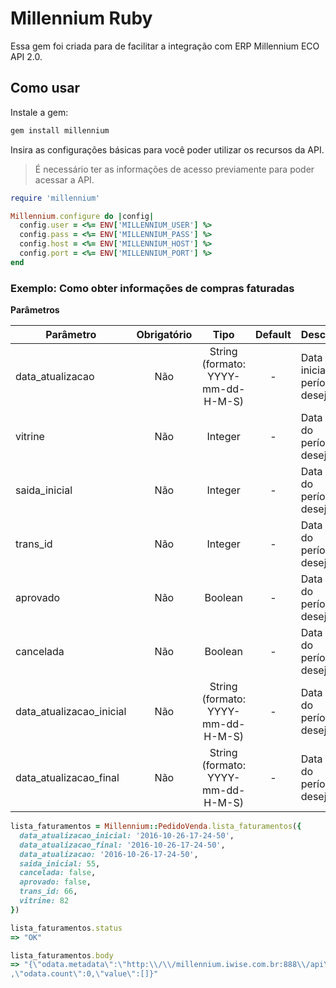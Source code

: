 # Millennium Ruby

Essa gem foi criada para de facilitar a integração com ERP Millennium ECO
API 2.0.

## Como usar

Instale a gem:

```bash
gem install millennium
```

Insira as configurações básicas para você poder utilizar os recursos
da API.

> É necessário ter as informações de acesso previamente para
> poder acessar a API.

```ruby
require 'millennium'

Millennium.configure do |config|
  config.user = <%= ENV['MILLENNIUM_USER'] %>
  config.pass = <%= ENV['MILLENNIUM_PASS'] %>
  config.host = <%= ENV['MILLENNIUM_HOST'] %>
  config.port = <%= ENV['MILLENNIUM_PORT'] %>
end
```

### Exemplo: Como obter informações de compras faturadas

**Parâmetros**

| Parâmetro                | Obrigatório | Tipo                               | Default | Descrição                        |
| ------------------------ | :---------: | :--------------------------------: | :-----: | -------------------------------- |
| data_atualizacao         | Não         | String (formato: YYYY-mm-dd-H-M-S) | -       | Data inicial do período desejado |
| vitrine                  | Não         | Integer                            | -       | Data final do período desejado   |
| saida_inicial            | Não         | Integer                            | -       | Data final do período desejado   |
| trans_id                 | Não         | Integer                            | -       | Data final do período desejado   |
| aprovado                 | Não         | Boolean                            | -       | Data final do período desejado   |
| cancelada                | Não         | Boolean                            | -       | Data final do período desejado   |
| data_atualizacao_inicial | Não         | String (formato: YYYY-mm-dd-H-M-S) | -       | Data final do período desejado   |
| data_atualizacao_final   | Não         | String (formato: YYYY-mm-dd-H-M-S) | -       | Data final do período desejado   |


```ruby
lista_faturamentos = Millennium::PedidoVenda.lista_faturamentos({
  data_atualizacao_inicial: '2016-10-26-17-24-50',
  data_atualizacao_final: '2016-10-26-17-24-50',
  data_atualizacao: '2016-10-26-17-24-50',
  saida_inicial: 55,
  cancelada: false,
  aprovado: false,
  trans_id: 66,
  vitrine: 82
})

lista_faturamentos.status
=> "OK"

lista_faturamentos.body
=> "{\"odata.metadata\":\"http:\\/\\/millennium.iwise.com.br:888\\/api\\/millenium_eco\\/$metadata#millenium_eco.MILLENIUM_ECO_PEDIDO_VENDA_LISTAFATURAMENTOS\"
,\"odata.count\":0,\"value\":[]}"
```
